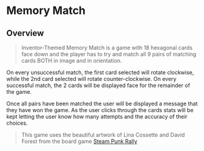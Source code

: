 # Memory Match

## Overview

> Inventor-Themed Memory Match is a game with 18 hexagonal cards face down and the player has to try and match all 9 pairs of matching cards BOTH in image and in orientation.

On every unsuccessful match, the first card selected will rotate clockwise, while the 2nd card selected will rotate counter-clockwise. On every successful match, the 2 cards will be displayed face for the remainder of the game. 

Once all pairs have been matched the user will be displayed a message that they have won the game. As the user clicks through the cards stats will be kept letting the user know how many attempts and the accuracy of their choices.

> This game uses the beautiful artwork of Lina Cossette and David Forest from the board game [Steam Punk Rally](https://roxley.com/product/steampunk-rally/)
